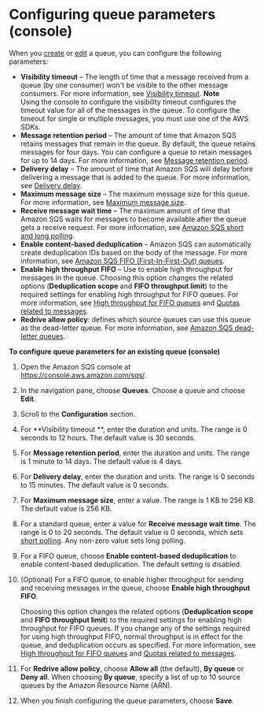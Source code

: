 # Configuring queue parameters \(console\)<a name="sqs-configure-queue-parameters"></a>

When you [create](sqs-configure-create-queue.md) or [edit](sqs-configure-edit-queue.md) a queue, you can configure the following parameters:
+ **Visibility timeout** – The length of time that a message received from a queue \(by one consumer\) won't be visible to the other message consumers\. For more information, see [Visibility timeout](sqs-visibility-timeout.md)\. 
**Note**  
Using the console to configure the visibility timeout configures the timeout value for all of the messages in the queue\. To configure the timeout for single or multiple messages, you must use one of the AWS SDKs\. 
+ **Message retention period** – The amount of time that Amazon SQS retains messages that remain in the queue\. By default, the queue retains messages for four days\. You can configure a queue to retain messages for up to 14 days\. For more information, see [Message retention period](https://docs.aws.amazon.com/AWSSimpleQueueService/latest/APIReference/API_SetQueueAttributes.html)\.
+ **Delivery delay** – The amount of time that Amazon SQS will delay before delivering a message that is added to the queue\. For more information, see [Delivery delay](sqs-delay-queues.md)\.
+ **Maximum message size** – The maximum message size for this queue\. For more information, see [Maximum message size](sqs-s3-messages.md)\.
+ **Receive message wait time** – The maximum amount of time that Amazon SQS waits for messages to become available after the queue gets a receive request\. For more information, see [Amazon SQS short and long polling](sqs-short-and-long-polling.md)\.
+ **Enable content\-based deduplication** – Amazon SQS can automatically create deduplication IDs based on the body of the message\. For more information, see [Amazon SQS FIFO \(First\-In\-First\-Out\) queues](FIFO-queues.md)\.
+ **Enable high throughput FIFO** – Use to enable high throughput for messages in the queue\. Choosing this option changes the related options \(**Deduplication scope** and **FIFO throughput limit**\) to the required settings for enabling high throughput for FIFO queues\. For more information, see [High throughput for FIFO queues](high-throughput-fifo.md) and [Quotas related to messages](quotas-messages.md)\.
+  **Redrive allow policy**: defines which source queues can use this queue as the dead\-letter queue\. For more information, see [Amazon SQS dead\-letter queues](sqs-dead-letter-queues.md)\. 



**To configure queue parameters for an existing queue \(console\)**

1. Open the Amazon SQS console at [https://console\.aws\.amazon\.com/sqs/](https://console.aws.amazon.com/sqs/)\.

1. In the navigation pane, choose **Queues**\. Choose a queue and choose **Edit**\. 

1. Scroll to the **Configuration** section\.

1. For **Visibility timeout **, enter the duration and units\. The range is 0 seconds to 12 hours\. The default value is 30 seconds\.

1. For **Message retention period**, enter the duration and units\. The range is 1 minute to 14 days\. The default value is 4 days\.

1. For **Delivery delay**, enter the duration and units\. The range is 0 seconds to 15 minutes\. The default value is 0 seconds\.

1. For **Maximum message size**, enter a value\. The range is 1 KB to 256 KB\. The default value is 256 KB\. 

1. For a standard queue, enter a value for **Receive message wait time**\. The range is 0 to 20 seconds\. The default value is 0 seconds, which sets [short polling](sqs-short-and-long-polling.md)\. Any non\-zero value sets long polling\.

1. For a FIFO queue, choose **Enable content\-based deduplication** to enable content\-based deduplication\. The default setting is disabled\. 

1. \(Optional\) For a FIFO queue, to enable higher throughput for sending and receiving messages in the queue, choose **Enable high throughput FIFO**\.

   Choosing this option changes the related options \(**Deduplication scope** and **FIFO throughput limit**\) to the required settings for enabling high throughput for FIFO queues\. If you change any of the settings required for using high throughput FIFO, normal throughput is in effect for the queue, and deduplication occurs as specified\. For more information, see [High throughput for FIFO queues](high-throughput-fifo.md) and [Quotas related to messages](quotas-messages.md)\.

1.  For **Redrive allow policy**, choose **Allow all** \(the default\), **By queue** or **Deny all**\. When choosing **By queue**, specify a list of up to 10 source queues by the Amazon Resource Name \(ARN\)\. 

1. When you finish configuring the queue parameters, choose **Save**\.